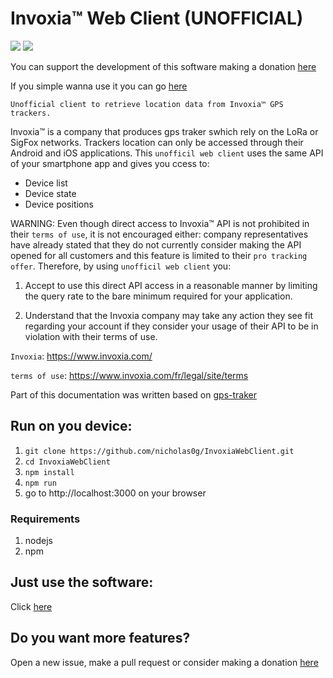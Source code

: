 Invoxia™ Web Client (UNOFFICIAL)
===========
![](https://img.shields.io/github/stars/nicholas0g/InvoxiaWebClient.svg) ![](https://img.shields.io/github/forks/nicholas0g/InvoxiaWebClient.svg)

You can support the development of this software making a donation [here](https://www.paypal.com/paypalme/nicholasgiordano)

If you simple wanna use it you can go [here](#)

    Unofficial client to retrieve location data from Invoxia™ GPS trackers.

Invoxia™ is a company that produces gps traker swhich rely on the LoRa or SigFox
networks. Trackers location can only be accessed through their Android and iOS applications.
This ``unofficil web client`` uses the same API of your smartphone app and gives you ccess to:

- Device list
- Device state
- Device positions

WARNING: Even though direct access to Invoxia™ API is not prohibited in their `terms of use`, it is
not encouraged either: company representatives have already stated that they do not currently consider making the
API opened for all customers and this feature is limited to their `pro tracking offer`.
Therefore, by using ``unofficil web client`` you:

1. Accept to use this direct API access in a reasonable manner by limiting the query rate to the bare minimum required
for your application.

2. Understand that the Invoxia company may take any action they see fit regarding your account if they consider your
usage of their API to be in violation with their terms of use.

`Invoxia`: https://www.invoxia.com/

`terms of use`: https://www.invoxia.com/fr/legal/site/terms


Part of this documentation was written based on [gps-traker](https://gitlab.com/ezlo.picori/gps_tracker)

## Run on you device:

1. `git clone https://github.com/nicholas0g/InvoxiaWebClient.git`
2. `cd InvoxiaWebClient`
3. `npm install`
4. `npm run`
5. go to http://localhost:3000 on your browser

### Requirements
1. nodejs
2. npm

## Just use the software:
Click [here](#)

## Do you want more features?
Open a new issue, make a pull request or consider making a donation [here](https://www.paypal.com/paypalme/nicholasgiordano)

